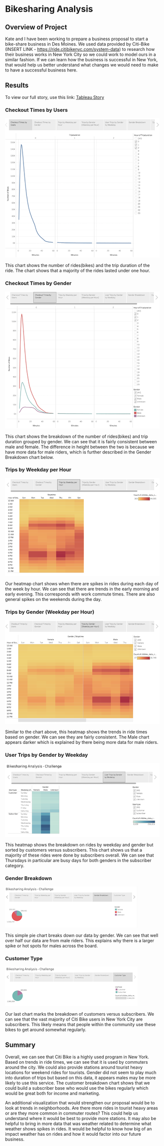 # Bikesharing Analysis

## Overview of Project
Kate and I have been working to prepare a business proposal to start a bike-share business in Des Moines. We used data provided by Citi-Bike (INSERT LINK - https://ride.citibikenyc.com/system-data) to research how their business works in New York City so we could work to model ours in a similar fashion. If we can learn how the business is successful in New York, that would help us better understand what changes we would need to make to have a successful business here. 

## Results 
To view our full story, use this link: [Tableau Story](https://public.tableau.com/views/BikesharingAnalysis-Challenge/BikesharingAnalysis-Challenge?:language=en-US&:display_count=n&:origin=viz_share_link)



### Checkout Times by Users
![Chart1](https://github.com/MeredithTracy/Bikesharing_Analysis/blob/main/Images/Chart1.png)

This chart shows the number of rides(bikes) and the trip duration of the ride. The chart shows that a majority of the rides lasted under one hour. 

### Checkout Times by Gender
![Chart2](https://github.com/MeredithTracy/Bikesharing_Analysis/blob/main/Images/Chart2.png)

This chart shows the breakdown of the number of rides(bikes) and trip duration grouped by gender. We can see that it is fairly consistent between male and female. The difference in height between the two is because we have more data for male riders, which is further described in the Gender Breakdown chart below. 

### Trips by Weekday per Hour
![Chart3](https://github.com/MeredithTracy/Bikesharing_Analysis/blob/main/Images/Chart3.png)

Our heatmap chart shows when there are spikes in rides during each day of the week by hour. We can see that there are trends in the early morning and early evening. This corresponds with work commute times. There are also general spikes on the weekends during the day. 

### Trips by Gender (Weekday per Hour)
![Chart4](https://github.com/MeredithTracy/Bikesharing_Analysis/blob/main/Images/Chart4.png)

Similar to the chart above, this heatmap shows the trends in ride times based on gender. We can see they are fairly consistent. The Male chart appears darker which is explained by there being more data for male riders. 

### User Trips by Gender by Weekday
![Chart5](https://github.com/MeredithTracy/Bikesharing_Analysis/blob/main/Images/Chart5.png)

This heatmap shows the breakdown on rides by weekday and gender but sorted by customers versus subscribers. This chart shows us that a majority of these rides were done by subscribers overall. We can see that Thursdays in particular are busy days for both genders in the subscriber category. 

### Gender Breakdown
![Chart6](https://github.com/MeredithTracy/Bikesharing_Analysis/blob/main/Images/Chart6.png)

This simple pie chart breaks down our data by gender. We can see that well over half our data are from male riders. This explains why there is a larger spike or hot spots for males across the board. 

### Customer Type
![Chart7](https://github.com/MeredithTracy/Bikesharing_Analysis/blob/main/Images/Chart7.png)

Our last chart marks the breakdown of customers versus subscribers. We can see that the vast majority of Citi Bike users in New York City are subscribers. This likely means that people within the community use these bikes to get around somewhat regularly. 

## Summary 
Overall, we can see that Citi Bike is a highly used program in New York. Based on trends in ride times, we can see that it is used by commuters around the city. We could also provide stations around tourist heavy locations for weekend rides for tourists. Gender did not seem to play much into duration of trips but based on this data, it appears males may be more likely to use this service. The customer breakdown chart shows that we could build a subscriber base who would use the bikes regularly which would be great both for income and marketing. 

An additional visualization that would strengthen our proposal would be to look at trends in neighborhoods. Are there more rides in tourist heavy areas or are they more common in commuter routes? This could help us understand where it would be best to provide more stations. It may also be helpful to bring in more data that was weather related to determine what weather shows spikes in rides. It would be helpful to know how big of an impact weather has on rides and how it would factor into our future business.  
